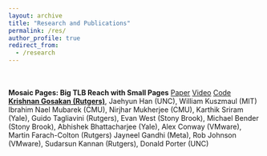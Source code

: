```yaml
---
layout: archive
title: "Research and Publications"
permalink: /res/
author_profile: true
redirect_from:
  - /research
---
```


<br>
<br>
<b>Mosaic Pages: Big TLB Reach with Small Pages</b> <a href="https://dl.acm.org/doi/10.1145/3582016.3582021" target="_blank">Paper</a> <a href="https://www.youtube.com/watch?v=KzQJgwjbo8M&pp=ygUTbW9zYWljIHBhZ2VzIGFzcGxvcw%3D%3D" target="_blank">Video</a> <a href="https://github.com/oscarlab/mosaic-asplos23-artifacts">Code</a>
<br>
<b><u>Krishnan Gosakan (Rutgers)</u></b>, Jaehyun Han (UNC), William Kuszmaul (MIT) Ibrahim Nael Mubarek (CMU), Nirjhar Mukherjee (CMU), Karthik Sriram (Yale), Guido Tagliavini (Rutgers), Evan West (Stony Brook), Michael Bender (Stony Brook), Abhishek Bhattacharjee (Yale), Alex Conway (VMware), Martin Farach-Colton (Rutgers) Jayneel Gandhi (Meta), Rob Johnson (VMware), Sudarsun Kannan (Rutgers), Donald Porter (UNC)
